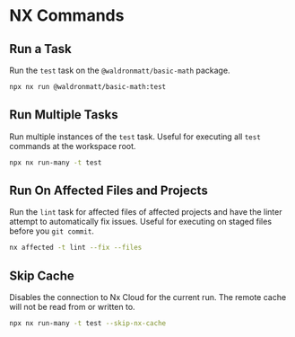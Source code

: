 # NX Commands

## Run a Task

Run the `test` task on the `@waldronmatt/basic-math` package.

```bash
npx nx run @waldronmatt/basic-math:test
```

## Run Multiple Tasks

Run multiple instances of the `test` task. Useful for executing all `test` commands at the workspace root.

```bash
npx nx run-many -t test
```

## Run On Affected Files and Projects

Run the `lint` task for affected files of affected projects and have the linter attempt to automatically fix issues. Useful for executing on staged files before you `git commit`.

```bash
nx affected -t lint --fix --files
```

## Skip Cache

Disables the connection to Nx Cloud for the current run. The remote cache will not be read from or written to.

```bash
npx nx run-many -t test --skip-nx-cache
```
